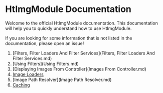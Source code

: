 HtImgModule Documentation
=======================

Welcome to the official HtImgModule documentation. This documentation will help you to quickly understand how to use HtImgModule.

If you are looking for some information that is not listed in the documentation, please open an issue!

1. [Filters, Filter Loaders And Filter Services](Filters, Filter Loaders And Filter Services.md)
2. [Using Filters](Using Filters.md)
3. [Displaying Images From Controller](Images From Controller.md)
4. [Image Loaders](image-loaders.md)
5. [Image Path Resolver](Image Path Resolver.md)
6. [Caching](caching.md)
